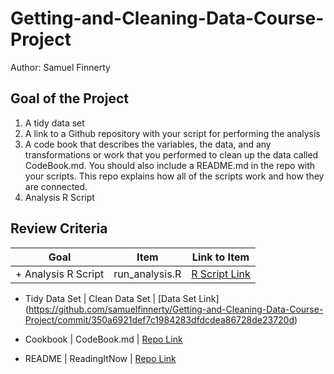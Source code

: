 # Getting-and-Cleaning-Data-Course-Project

Author: Samuel Finnerty

## Goal of the Project

1. A tidy data set
2. A link to a Github repository with your script for performing the analysis
3. A code book that describes the variables, the data, and any transformations or work that you performed to clean up the data called CodeBook.md. You should also include a README.md in the repo with your scripts. This repo explains how all of the scripts work and how they are connected.
4. Analysis R Script

## Review Criteria 

Goal | Item | Link to Item
--- | --- | ---
+ Analysis R Script |  run_analysis.R |  [R Script Link](https://github.com/samuelfinnerty/Getting-and-Cleaning-Data-Course-Project/blob/main/run_analysis.R "run_analysis.R")

+ Tidy Data Set |  Clean Data Set |  [Data Set Link] (https://github.com/samuelfinnerty/Getting-and-Cleaning-Data-Course-Project/commit/350a6921def7c1984283dfdcdea86728de23720d)

+ Cookbook | CodeBook.md |  [Repo Link](https://github.com/mGalarnyk/datasciencecoursera/blob/master/3_Getting_and_Cleaning_Data/projects/CodeBook.md "CodeBook.md")
+ README | ReadingItNow |  [Repo Link](https://github.com/mGalarnyk/datasciencecoursera/blob/master/3_Getting_and_Cleaning_Data/projects/README.md "README.md")
